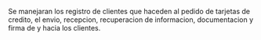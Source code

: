 Se manejaran los registro de clientes que haceden al pedido de tarjetas de credito, el envio, recepcion, recuperacion de informacion, documentacion y firma de y hacia los clientes.